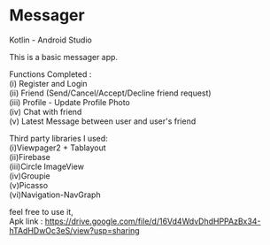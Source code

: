 # Messager

Kotlin - Android Studio   

This is a basic messager app.  

Functions Completed :   
  (i) Register and Login   
  (ii) Friend (Send/Cancel/Accept/Decline friend request)  
  (iii) Profile - Update Profile Photo  
  (iv) Chat with friend  
  (v) Latest Message between user and user's friend  

Third party libraries I used:  
  (i)Viewpager2 + Tablayout   
  (ii)Firebase   
  (iii)Circle ImageView   
  (iv)Groupie   
  (v)Picasso   
  (vi)Navigation-NavGraph   
  
feel free to use it,  
Apk link : https://drive.google.com/file/d/16Vd4WdvDhdHPPAzBx34-hTAdHDwOc3eS/view?usp=sharing   
